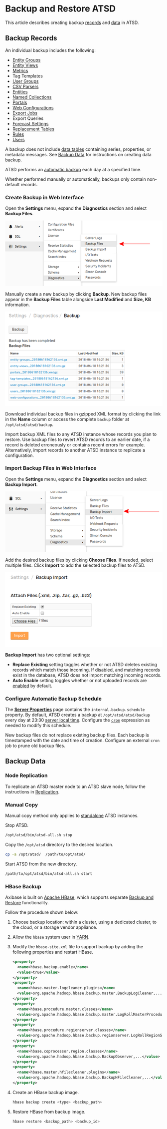 # Backup and Restore ATSD

This article describes creating backup [records](#backup-records) and [data](#backup-data) in ATSD.

## Backup Records

An individual backup includes the following:

* [Entity Groups](../configuration/entity_groups.md)
* [Entity Views](../configuration/entity_views.md)
* [Metrics](../README.md#glossary)
* Tag Templates
* [User Groups](./collector-account.md#create-user-group)
* [CSV Parsers](../parsers/csv/README.md)
* [Entities](../README.md#glossary)
* [Named Collections](../rule-engine/functions-random.md#named-collection)
* [Portals](../portals/README.md)
* [Web Configurations](../rule-engine/notifications/webhook.md)
* [Export Jobs](../reporting/scheduled-exporting.md#export-job-logging)
* Export Queries
* [Forecast Settings](../forecasting/README.md)
* [Replacement Tables](../sql/examples/lookup.md#replacement-tables)
* [Rules](../rule-engine/README.md#developing-rules)
* [Users](./collector-account.md#create-user)

A backup does not include [data tables](./data_retention.md#data-tables) containing series, properties, or metadata messages. See [Backup Data](#backup-data) for instructions on creating data backup.

ATSD performs an [automatic backup](#configure-automatic-backup-schedule) each day at a specified time.

Whether performed manually or automatically, backups only contain non-default records.

### Create Backup in Web Interface

Open the **Settings** menu, expand the **Diagnostics** section and select **Backup Files**.

![](./images/backup-files.png)

Manually create a new backup by clicking **Backup**. New backup files appear in the **Backup Files** table alongside **Last Modified** and **Size, KB** information.

![](./images/backed-up-files.png)

Download individual backup files in gzipped XML format by clicking the link in the **Name** column or access the complete `backup` folder at `/opt/atsd/atsd/backup`.

Import backup XML files to any ATSD instance whose records you plan to restore. Use backup files to revert ATSD records to an earlier date, if a record is deleted erroneously or contains recent errors for example. Alternatively, import records to another ATSD instance to replicate a configuration.

### Import Backup Files in Web Interface

Open the **Settings** menu, expand the **Diagnostics** section and select **Backup Import**.

![](./images/backup-import.png)

Add the desired backup files by clicking **Choose Files**. If needed, select multiple files. Click **Import** to add the selected backup files to ATSD.

![](./images/import-backup.png)

**Backup Import** has two optional settings:

* **Replace Existing** setting toggles whether or not ATSD deletes existing records which match those incoming. If disabled, and matching records exist in the database, ATSD does not import matching incoming records.
* **Auto Enable** setting toggles whether or not uploaded records are [enabled](./data_retention.md#disable-metric) by default.

### Configure Automatic Backup Schedule

The [**Server Properties**](./server-properties.md) page contains the `internal.backup.schedule` property. By default, ATSD creates a backup at `/opt/atsd/atsd/backup` every day at 23:30 [server local time](./timezone.md). Configure the [`cron`](https://axibase.com/docs/axibase-collector/scheduling.html#cron-expressions) expression as needed to modify this schedule.

New backup files do not replace existing backup files. Each backup is timestamped with the date and time of creation. Configure an external `cron` job to prune old backup files.

## Backup Data

### Node Replication

To replicate an ATSD master node to an ATSD slave node, follow the instructions in [Replication](./replication.md).

### Manual Copy

Manual copy method only applies to [standalone](../installation/README.md#packages) ATSD instances.

Stop ATSD.

```sh
/opt/atsd/bin/atsd-all.sh stop
```

Copy the `/opt/atsd` directory to the desired location.

```sh
cp -a /opt/atsd/  /path/to/opt/atsd/
```

Start ATSD from the new directory.

```sh
/path/to/opt/atsd/bin/atsd-all.sh start
```

### HBase Backup

Axibase is built on [Apache HBase](../README.md#technology-stack), which supports separate [Backup and Restore](https://hbase.apache.org/book.html#backuprestore) functionality.

Follow the procedure shown below:

1. Choose backup location: within a cluster, using a dedicated cluster, to the cloud, or a storage vendor appliance.
1. Allow the `hbase` system user in [YARN](https://hbase.apache.org/book.html#br.initial.setup).
1. Modify the `hbase-site.xml` file to support backup by adding the following properties and restart HBase.

    ```xml
    <property>
      <name>hbase.backup.enable</name>
      <value>true</value>
    </property>
    <property>
      <name>hbase.master.logcleaner.plugins</name>
      <value>org.apache.hadoop.hbase.backup.master.BackupLogCleaner,...</value>
    </property>
    <property>
      <name>hbase.procedure.master.classes</name>
      <value>org.apache.hadoop.hbase.backup.master.LogRollMasterProcedureManager,...</value>
    </property>
    <property>
      <name>hbase.procedure.regionserver.classes</name>
      <value>org.apache.hadoop.hbase.backup.regionserver.LogRollRegionServerProcedureManager,...</value>
    </property>
    <property>
      <name>hbase.coprocessor.region.classes</name>
      <value>org.apache.hadoop.hbase.backup.BackupObserver,...</value>
    </property>
    <property>
      <name>hbase.master.hfilecleaner.plugins</name>
      <value>org.apache.hadoop.hbase.backup.BackupHFileCleaner,...</value>
    </property>
    ```

1. Create an HBase backup image.

    ```sh
    hbase backup create <type> <backup_path>
    ```
1. Restore HBase from backup image.

    ```sh
    hbase restore <backup_path> <backup_id>
    ```